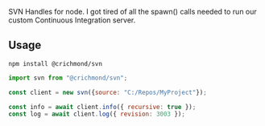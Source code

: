 SVN Handles for node.
I got tired of all the spawn() calls needed to run our custom Continuous Integration server.

Usage
------

```console
npm install @crichmond/svn
```

```js
import svn from "@crichmond/svn";

const client = new svn({source: "C:/Repos/MyProject"});

const info = await client.info({ recursive: true });
const log = await client.log({ revision: 3003 });
```